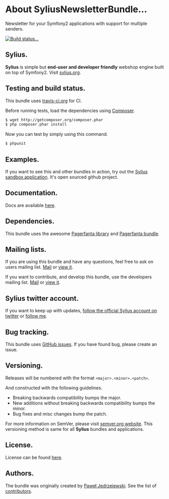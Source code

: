 About SyliusNewsletterBundle...
=================================

Newsletter for your Symfony2 applications with support for multiple senders.

[![Build status...](https://secure.travis-ci.org/Sylius/SyliusNewsletterBundle.png)](http://travis-ci.org/Sylius/SyliusNewsletterBundle)

Sylius.
-------

**Sylius** is simple but **end-user and developer friendly** webshop engine built on top of Symfony2. Visit [sylius.org](http://sylius.org).

Testing and build status.
-------------------------

This bundle uses [travis-ci.org](http://travis-ci.org/Sylius/SyliusNewsletterBundle) for CI.

Before running tests, load the dependencies using [Composer](http://packagist.org).

``` bash
$ wget http://getcomposer.org/composer.phar
$ php composer.phar install
```

Now you can test by simply using this command.

``` bash
$ phpunit
```

Examples.
---------

If you want to see this and other bundles in action, try out the [Sylius sandbox application](http://github.com/Sylius/Sylius-Sandbox).
It's open sourced github project.

Documentation.
--------------

Docs are available [here](https://github.com/cordoval/SyliusNewsletterBundle/blob/master/Resources/doc/index.md).

Dependencies.
-------------

This bundle uses the awesome [Pagerfanta library](https://github.com/whiteoctober/Pagerfanta) and [Pagerfanta bundle](https://github.com/whiteoctober/WhiteOctoberPagerfantaBundle).

Mailing lists.
--------------

If you are using this bundle and have any questions, feel free to ask on users mailing list.
[Mail](mailto:sylius@googlegroups.com) or [view it](http://groups.google.com/group/sylius).

If you want to contribute, and develop this bundle, use the developers mailing list.
[Mail](mailto:sylius-dev@googlegroups.com) or [view it](http://groups.google.com/group/sylius-dev).

Sylius twitter account.
-----------------------

If you want to keep up with updates, [follow the official Sylius account on twitter](http://twitter.com/_Sylius) 
or [follow me](http://twitter.com/pjedrzejewski).

Bug tracking.
-------------

This bundle uses [GitHub issues](https://github.com/Sylius/SyliusNewsletterBundle/issues).
If you have found bug, please create an issue.

Versioning.
-----------

Releases will be numbered with the format `<major>.<minor>.<patch>`.

And constructed with the following guidelines.

* Breaking backwards compatibility bumps the major.
* New additions without breaking backwards compatibility bumps the minor.
* Bug fixes and misc changes bump the patch.

For more information on SemVer, please visit [semver.org website](http://semver.org/).
This versioning method is same for all **Sylius** bundles and applications.

License.
--------

License can be found [here](https://github.com/Sylius/SyliusNewsletterBundle/blob/master/Resources/meta/LICENSE).

Authors.
--------

The bundle was originally created by [Paweł Jędrzejewski](http://diweb.pl).
See the list of [contributors](https://github.com/Sylius/SyliusNewsletterBundle/contributors).
